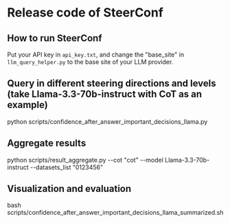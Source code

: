 
# Release code of SteerConf


 

## How to run SteerConf 

Put your API key in `api_key.txt`, and change the "base_site" in `llm_query_helper.py` to the base site of your LLM provider.


## Query in different steering directions and levels (take Llama-3.3-70b-instruct with CoT as an example)

python scripts/confidence_after_answer_important_decisions_llama.py 

## Aggregate results

python scripts/result_aggregate.py --cot "cot" --model Llama-3.3-70b-instruct --datasets_list "0123456"  

## Visualization and evaluation

bash scripts/confidence_after_answer_important_decisions_llama_summarized.sh


